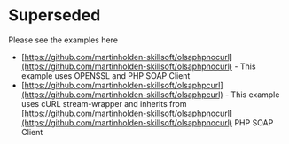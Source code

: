 # Superseded
Please see the examples here

* [https://github.com/martinholden-skillsoft/olsaphpnocurl](https://github.com/martinholden-skillsoft/olsaphpnocurl) - This example uses OPENSSL and PHP SOAP Client
* [https://github.com/martinholden-skillsoft/olsaphpcurl](https://github.com/martinholden-skillsoft/olsaphpcurl) - This example uses cURL stream-wrapper and inherits from [https://github.com/martinholden-skillsoft/olsaphpnocurl](https://github.com/martinholden-skillsoft/olsaphpnocurl) PHP SOAP Client
